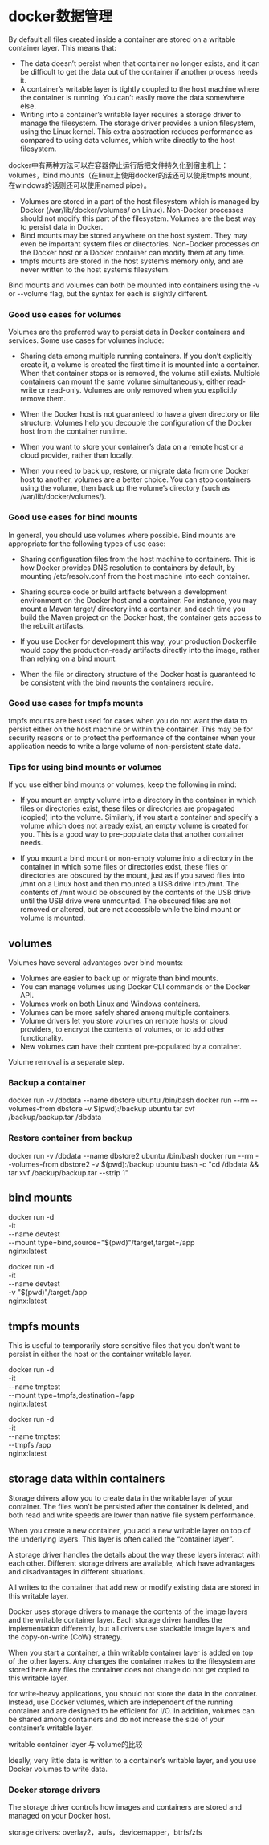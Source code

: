 # docker数据管理

By default all files created inside a container are stored on a writable container layer. This means that:

- The data doesn’t persist when that container no longer exists, and it can be difficult to get the data out of the container if another process needs it.
- A container’s writable layer is tightly coupled to the host machine where the container is running. You can’t easily move the data somewhere else.
- Writing into a container’s writable layer requires a storage driver to manage the filesystem. The storage driver provides a union filesystem, using the Linux kernel. This extra abstraction reduces performance as compared to using data volumes, which write directly to the host filesystem.

docker中有两种方法可以在容器停止运行后把文件持久化到宿主机上：volumes，bind mounts（在linux上使用docker的话还可以使用tmpfs mount，在windows的话则还可以使用named pipe）。

- Volumes are stored in a part of the host filesystem which is managed by Docker (/var/lib/docker/volumes/ on Linux). Non-Docker processes should not modify this part of the filesystem. Volumes are the best way to persist data in Docker.
- Bind mounts may be stored anywhere on the host system. They may even be important system files or directories. Non-Docker processes on the Docker host or a Docker container can modify them at any time.
- tmpfs mounts are stored in the host system’s memory only, and are never written to the host system’s filesystem.

Bind mounts and volumes can both be mounted into containers using the -v or --volume flag, but the syntax for each is slightly different. 

### Good use cases for volumes

Volumes are the preferred way to persist data in Docker containers and services. Some use cases for volumes include:

- Sharing data among multiple running containers. If you don’t explicitly create it, a volume is created the first time it is mounted into a container. When that container stops or is removed, the volume still exists. Multiple containers can mount the same volume simultaneously, either read-write or read-only. Volumes are only removed when you explicitly remove them.

- When the Docker host is not guaranteed to have a given directory or file structure. Volumes help you decouple the configuration of the Docker host from the container runtime.

- When you want to store your container’s data on a remote host or a cloud provider, rather than locally.

- When you need to back up, restore, or migrate data from one Docker host to another, volumes are a better choice. You can stop containers using the volume, then back up the volume’s directory (such as /var/lib/docker/volumes/<volume-name>).

### Good use cases for bind mounts

In general, you should use volumes where possible. Bind mounts are appropriate for the following types of use case:

- Sharing configuration files from the host machine to containers. This is how Docker provides DNS resolution to containers by default, by mounting /etc/resolv.conf from the host machine into each container.

- Sharing source code or build artifacts between a development environment on the Docker host and a container. For instance, you may mount a Maven target/ directory into a container, and each time you build the Maven project on the Docker host, the container gets access to the rebuilt artifacts.

- If you use Docker for development this way, your production Dockerfile would copy the production-ready artifacts directly into the image, rather than relying on a bind mount.

- When the file or directory structure of the Docker host is guaranteed to be consistent with the bind mounts the containers require.

### Good use cases for tmpfs mounts

tmpfs mounts are best used for cases when you do not want the data to persist either on the host machine or within the container. This may be for security reasons or to protect the performance of the container when your application needs to write a large volume of non-persistent state data.

### Tips for using bind mounts or volumes

If you use either bind mounts or volumes, keep the following in mind:

- If you mount an empty volume into a directory in the container in which files or directories exist, these files or directories are propagated (copied) into the volume. Similarly, if you start a container and specify a volume which does not already exist, an empty volume is created for you. This is a good way to pre-populate data that another container needs.

- If you mount a bind mount or non-empty volume into a directory in the container in which some files or directories exist, these files or directories are obscured by the mount, just as if you saved files into /mnt on a Linux host and then mounted a USB drive into /mnt. The contents of /mnt would be obscured by the contents of the USB drive until the USB drive were unmounted. The obscured files are not removed or altered, but are not accessible while the bind mount or volume is mounted.

## volumes

Volumes have several advantages over bind mounts:

- Volumes are easier to back up or migrate than bind mounts.
- You can manage volumes using Docker CLI commands or the Docker API.
- Volumes work on both Linux and Windows containers.
- Volumes can be more safely shared among multiple containers.
- Volume drivers let you store volumes on remote hosts or cloud providers, to encrypt the contents of volumes, or to add other functionality.
- New volumes can have their content pre-populated by a container.

Volume removal is a separate step.

### Backup a container

docker run -v /dbdata --name dbstore ubuntu /bin/bash
docker run --rm --volumes-from dbstore -v $(pwd):/backup ubuntu tar cvf /backup/backup.tar /dbdata

### Restore container from backup

docker run -v /dbdata --name dbstore2 ubuntu /bin/bash
docker run --rm --volumes-from dbstore2 -v $(pwd):/backup ubuntu bash -c "cd /dbdata && tar xvf /backup/backup.tar --strip 1"

## bind mounts

docker run -d \
  -it \
  --name devtest \
  --mount type=bind,source="$(pwd)"/target,target=/app \
  nginx:latest

docker run -d \
  -it \
  --name devtest \
  -v "$(pwd)"/target:/app \
  nginx:latest

## tmpfs mounts

This is useful to temporarily store sensitive files that you don’t want to persist in either the host or the container writable layer.

docker run -d \
  -it \
  --name tmptest \
  --mount type=tmpfs,destination=/app \
  nginx:latest

docker run -d \
  -it \
  --name tmptest \
  --tmpfs /app \
  nginx:latest

## storage data within containers

Storage drivers allow you to create data in the writable layer of your container. The files won’t be persisted after the container is deleted, and both read and write speeds are lower than native file system performance.

When you create a new container, you add a new writable layer on top of the underlying layers. This layer is often called the “container layer”.

A storage driver handles the details about the way these layers interact with each other. Different storage drivers are available, which have advantages and disadvantages in different situations.

All writes to the container that add new or modify existing data are stored in this writable layer. 

Docker uses storage drivers to manage the contents of the image layers and the writable container layer. Each storage driver handles the implementation differently, but all drivers use stackable image layers and the copy-on-write (CoW) strategy.

When you start a container, a thin writable container layer is added on top of the other layers. Any changes the container makes to the filesystem are stored here.Any files the container does not change do not get copied to this writable layer.

for write-heavy applications, you should not store the data in the container. Instead, use Docker volumes, which are independent of the running container and are designed to be efficient for I/O. In addition, volumes can be shared among containers and do not increase the size of your container’s writable layer.

writable container layer 与 volume的比较

Ideally, very little data is written to a container’s writable layer, and you use Docker volumes to write data.

### Docker storage drivers

The storage driver controls how images and containers are stored and managed on your Docker host.

storage drivers: overlay2，aufs，devicemapper，btrfs/zfs 